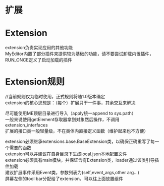 扩展
===
# Extension
extension负责实现应用的其他功能  
MyEditor内置了部分插件来提供较为基础的功能，请不要尝试卸载内置插件，RUN_ONCE定义了启动加载的插件  

# Extension规则
//当前规则仅为临时使用，正式规则将随1.0版本确定  
extension的核心思想是：（每个）扩展只干一件事，其余交互来解决  

尽可能使用ME顶层目录进行导入（apply统一append to sys.path）  
一般来说使用getElement存取器拿到对象然后操作，不调用extension_interfaces  
扩展的接口类一般轻量级，不在类体内直接定义函数（维护起来也不方便）  

extension必须继承extensions.base.BaseExtension类，以确保正确重写了每一个需要的函数  
extension可以并建议在自身目录下生成local.json本地配置文件  
extension必须具有main模块，并保证含有Extension类，loader通过该类引导插件加载  
建议扩展事件采用Event类，参数列表为(self,event_args,other arg...)  
屏幕左侧的tool bar分配给了extension，可以往上面放置组件  